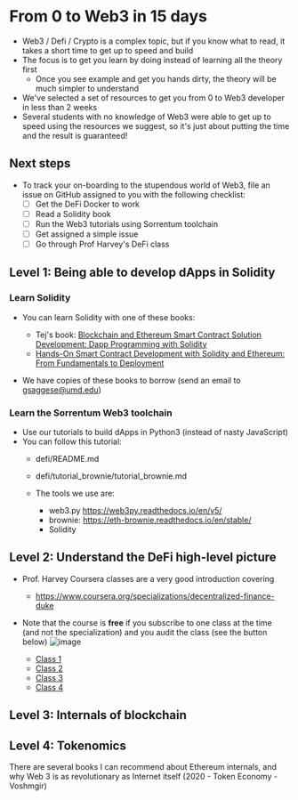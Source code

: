 # From 0 to Web3 in 15 days

- Web3 / Defi / Crypto is a complex topic, but if you know what to read, it takes
  a short time to get up to speed and build
- The focus is to get you learn by doing instead of learning all the theory first
  - Once you see example and get you hands dirty, the theory will be much simpler
    to understand
- We've selected a set of resources to get you from 0 to Web3 developer in less
  than 2 weeks
- Several students with no knowledge of Web3 were able to get up to speed using
  the resources we suggest, so it's just about putting the time and the result is
  guaranteed!

## Next steps
- To track your on-boarding to the stupendous world of Web3, file an issue on
  GitHub assigned to you with the following checklist:
  - [ ] Get the DeFi Docker to work
  - [ ] Read a Solidity book
  - [ ] Run the Web3 tutorials using Sorrentum toolchain
  - [ ] Get assigned a simple issue
  - [ ] Go through Prof Harvey's DeFi class

## Level 1: Being able to develop dApps in Solidity

### Learn Solidity
- You can learn Solidity with one of these books:
  - Tej's book: [Blockchain and Ethereum Smart Contract Solution Development:
    Dapp Programming with Solidity](https://www.amazon.com/Blockchain-Ethereum-Contract-Solution-Development-ebook/dp/B0BBQV4M9J)
  - [Hands-On Smart Contract Development with Solidity and Ethereum: From
    Fundamentals to Deployment](https://www.amazon.com/Hands-Contract-Development-Solidity-Ethereum-ebook/dp/B081ZF73L8)

- We have copies of these books to borrow (send an email to gsaggese@umd.edu)

### Learn the Sorrentum Web3 toolchain
- Use our tutorials to build dApps in Python3 (instead of nasty JavaScript)
- You can follow this tutorial:
  - defi/README.md
  - defi/tutorial_brownie/tutorial_brownie.md

  - The tools we use are:
    - web3.py https://web3py.readthedocs.io/en/v5/
    - brownie: https://eth-brownie.readthedocs.io/en/stable/
    - Solidity

## Level 2: Understand the DeFi high-level picture

- Prof. Harvey Coursera classes are a very good introduction covering 
  - https://www.coursera.org/specializations/decentralized-finance-duke

- Note that the course is **free** if you subscribe to one class at the time (and
  not the specialization) and you audit the class (see the button below)
  ![image](https://user-images.githubusercontent.com/33238329/222906497-2e835983-1ab9-4931-bf14-d349d08ad865.png)

  - [Class 1](https://www.coursera.org/learn/decentralized-finance-infrastructure-duke?specialization=decentralized-finance-duke)
  - [Class 2](https://www.coursera.org/learn/decentralized-finance-primitives-duke?specialization=decentralized-finance-duke)
  - [Class 3](https://www.coursera.org/learn/decentralized-finance-deep-dive-duke?specialization=decentralized-finance-duke)
  - [Class 4](https://www.coursera.org/learn/decentralized-finance-opportunities-and-risk-duke?specialization=decentralized-finance-duke)

## Level 3: Internals of blockchain

## Level 4: Tokenomics

There are several books I can recommend about Ethereum internals, and why Web 3
is as revolutionary as Internet itself (2020 - Token Economy - Voshmgir)

